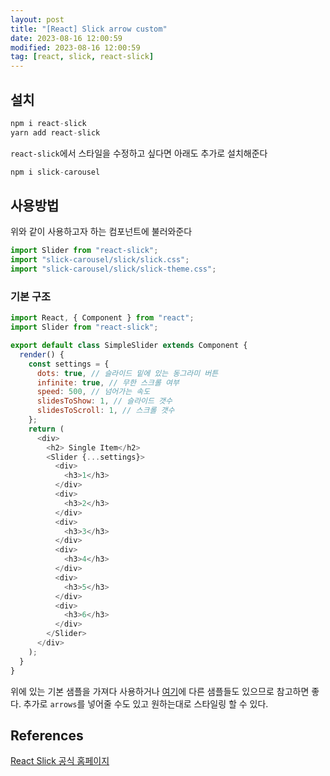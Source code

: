 ```yaml
---
layout: post
title: "[React] Slick arrow custom"
date: 2023-08-16 12:00:59
modified: 2023-08-16 12:00:59
tag: [react, slick, react-slick]
---
```


## 설치

```javascript
npm i react-slick
yarn add react-slick
```

`react-slick`에서 스타일을 수정하고 싶다면 아래도 추가로 설치해준다

```javascript
npm i slick-carousel
```

## 사용방법

위와 같이 사용하고자 하는 컴포넌트에 불러와준다

```javascript
import Slider from "react-slick";
import "slick-carousel/slick/slick.css";
import "slick-carousel/slick/slick-theme.css";
```

### 기본 구조

```javascript
import React, { Component } from "react";
import Slider from "react-slick";

export default class SimpleSlider extends Component {
  render() {
    const settings = {
      dots: true, // 슬라이드 밑에 있는 동그라미 버튼
      infinite: true, // 무한 스크롤 여부
      speed: 500, // 넘어가는 속도
      slidesToShow: 1, // 슬라이드 갯수
      slidesToScroll: 1, // 스크롤 갯수
    };
    return (
      <div>
        <h2> Single Item</h2>
        <Slider {...settings}>
          <div>
            <h3>1</h3>
          </div>
          <div>
            <h3>2</h3>
          </div>
          <div>
            <h3>3</h3>
          </div>
          <div>
            <h3>4</h3>
          </div>
          <div>
            <h3>5</h3>
          </div>
          <div>
            <h3>6</h3>
          </div>
        </Slider>
      </div>
    );
  }
}
```

위에 있는 기본 샘플을 가져다 사용하거나
[여기](https://react-slick.neostack.com/docs/example/custom-arrows/)에 다른 샘플들도 있으므로 참고하면 좋다.
추가로 `arrows`를 넣어줄 수도 있고 원하는대로 스타일링 할 수 있다.

## References

[React Slick 공식 홈페이지](https://react-slick.neostack.com/)
